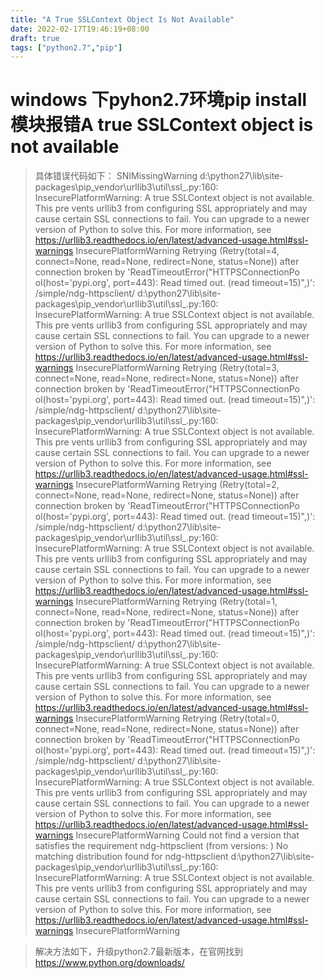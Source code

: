 ```yaml
---
title: "A True SSLContext Object Is Not Available"
date: 2022-02-17T19:46:19+08:00
draft: true
tags: ["python2.7","pip"]
---
```

# windows 下pyhon2.7环境pip install 模块报错A true SSLContext object is not available

> 具体错误代码如下：
  SNIMissingWarning
d:\python27\lib\site-packages\pip\_vendor\urllib3\util\ssl_.py:160: InsecurePlatformWarning: A true SSLContext object is not available. This pre
vents urllib3 from configuring SSL appropriately and may cause certain SSL connections to fail. You can upgrade to a newer version of Python to
solve this. For more information, see https://urllib3.readthedocs.io/en/latest/advanced-usage.html#ssl-warnings
  InsecurePlatformWarning
  Retrying (Retry(total=4, connect=None, read=None, redirect=None, status=None)) after connection broken by 'ReadTimeoutError("HTTPSConnectionPo
ol(host='pypi.org', port=443): Read timed out. (read timeout=15)",)': /simple/ndg-httpsclient/
d:\python27\lib\site-packages\pip\_vendor\urllib3\util\ssl_.py:160: InsecurePlatformWarning: A true SSLContext object is not available. This pre
vents urllib3 from configuring SSL appropriately and may cause certain SSL connections to fail. You can upgrade to a newer version of Python to
solve this. For more information, see https://urllib3.readthedocs.io/en/latest/advanced-usage.html#ssl-warnings
  InsecurePlatformWarning
  Retrying (Retry(total=3, connect=None, read=None, redirect=None, status=None)) after connection broken by 'ReadTimeoutError("HTTPSConnectionPo
ol(host='pypi.org', port=443): Read timed out. (read timeout=15)",)': /simple/ndg-httpsclient/
d:\python27\lib\site-packages\pip\_vendor\urllib3\util\ssl_.py:160: InsecurePlatformWarning: A true SSLContext object is not available. This pre
vents urllib3 from configuring SSL appropriately and may cause certain SSL connections to fail. You can upgrade to a newer version of Python to
solve this. For more information, see https://urllib3.readthedocs.io/en/latest/advanced-usage.html#ssl-warnings
  InsecurePlatformWarning
  Retrying (Retry(total=2, connect=None, read=None, redirect=None, status=None)) after connection broken by 'ReadTimeoutError("HTTPSConnectionPo
ol(host='pypi.org', port=443): Read timed out. (read timeout=15)",)': /simple/ndg-httpsclient/
d:\python27\lib\site-packages\pip\_vendor\urllib3\util\ssl_.py:160: InsecurePlatformWarning: A true SSLContext object is not available. This pre
vents urllib3 from configuring SSL appropriately and may cause certain SSL connections to fail. You can upgrade to a newer version of Python to
solve this. For more information, see https://urllib3.readthedocs.io/en/latest/advanced-usage.html#ssl-warnings
  InsecurePlatformWarning
  Retrying (Retry(total=1, connect=None, read=None, redirect=None, status=None)) after connection broken by 'ReadTimeoutError("HTTPSConnectionPo
ol(host='pypi.org', port=443): Read timed out. (read timeout=15)",)': /simple/ndg-httpsclient/
d:\python27\lib\site-packages\pip\_vendor\urllib3\util\ssl_.py:160: InsecurePlatformWarning: A true SSLContext object is not available. This pre
vents urllib3 from configuring SSL appropriately and may cause certain SSL connections to fail. You can upgrade to a newer version of Python to
solve this. For more information, see https://urllib3.readthedocs.io/en/latest/advanced-usage.html#ssl-warnings
  InsecurePlatformWarning
  Retrying (Retry(total=0, connect=None, read=None, redirect=None, status=None)) after connection broken by 'ReadTimeoutError("HTTPSConnectionPo
ol(host='pypi.org', port=443): Read timed out. (read timeout=15)",)': /simple/ndg-httpsclient/
d:\python27\lib\site-packages\pip\_vendor\urllib3\util\ssl_.py:160: InsecurePlatformWarning: A true SSLContext object is not available. This pre
vents urllib3 from configuring SSL appropriately and may cause certain SSL connections to fail. You can upgrade to a newer version of Python to
solve this. For more information, see https://urllib3.readthedocs.io/en/latest/advanced-usage.html#ssl-warnings
  InsecurePlatformWarning
  Could not find a version that satisfies the requirement ndg-httpsclient (from versions: )
No matching distribution found for ndg-httpsclient
d:\python27\lib\site-packages\pip\_vendor\urllib3\util\ssl_.py:160: InsecurePlatformWarning: A true SSLContext object is not available. This pre
vents urllib3 from configuring SSL appropriately and may cause certain SSL connections to fail. You can upgrade to a newer version of Python to
solve this. For more information, see https://urllib3.readthedocs.io/en/latest/advanced-usage.html#ssl-warnings
  InsecurePlatformWarning

> 解决方法如下，升级python2.7最新版本，在官网找到
  https://www.python.org/downloads/